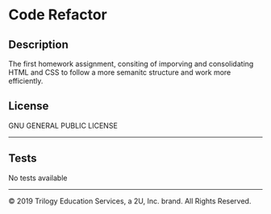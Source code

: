 # Code Refactor

## Description 

The first homework assignment, consiting of imporving and consolidating HTML and CSS to follow a more semanitc structure and work more efficiently.


## License

GNU GENERAL PUBLIC LICENSE


---


## Tests

No tests available


---
© 2019 Trilogy Education Services, a 2U, Inc. brand. All Rights Reserved.